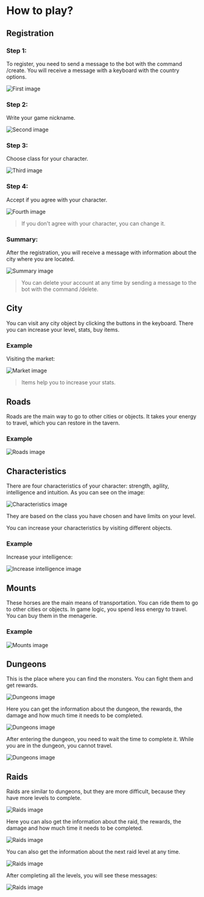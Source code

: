 # How to play?

## Registration

### Step 1:

To register, you need to send a message to the bot with the command /create. You will receive a message with a keyboard with the country options.

![First image](../images/register1.png)

### Step 2:

Write your game nickname.

![Second image](../images/register2.png)

### Step 3:

Choose class for your character.

![Third image](../images/register3.png)

### Step 4:

Accept if you agree with your character.

![Fourth image](../images/register4.png)

> If you don't agree with your character, you can change it.

### Summary:

After the registration, you will receive a message with information about the city where you are located.

![Summary image](../images/register5.png)

> You can delete your account at any time by sending a message to the bot with the command /delete.

## City

You can visit any city object by clicking the buttons in the keyboard. There you can increase your level, stats, buy items.

### Example

Visiting the market:

![Market image](../images/market.png)

> Items help you to increase your stats.

## Roads

Roads are the main way to go to other cities or objects. It takes your energy to travel, which you can restore in the tavern.

### Example

![Roads image](../images/roads.png)

## Characteristics

There are four characteristics of your character: strength, agility, intelligence and intuition. As you can see on the image:

![Characteristics image](../images/characteristics.png)

They are based on the class you have chosen and have limits on your level.

You can increase your characteristics by visiting different objects.

### Example

Increase your intelligence:

![Increase intelligence image](../images/increase_intelligence.png)

## Mounts

These horses are the main means of transportation. You can ride them to go to other cities or objects. In game logic, you spend less energy to travel. You can buy them in the menagerie.

### Example

![Mounts image](../images/mounts.png)

## Dungeons

This is the place where you can find the monsters. You can fight them and get rewards.

![Dungeons image](../images/dungeon.png)

Here you can get the information about the dungeon, the rewards, the damage and how much time it needs to be completed.

![Dungeons image](../images/dungeon_information.png)

After entering the dungeon, you  need to wait the time to complete it. While you are in the dungeon, you cannot travel.

![Dungeons image](../images/dungeon_entering.png)

## Raids

Raids are similar to dungeons, but they are more difficult, because they have more levels to complete.

![Raids image](../images/raid.png)

Here you can also get the information about the raid, the rewards, the damage and how much time it needs to be completed.

![Raids image](../images/raid_information.png)

You can also get the information about the next raid level at any time.

![Raids image](../images/raid_next_level.png)

After completing all the levels, you will see these messages:

![Raids image](../images/raid_finish.png)
